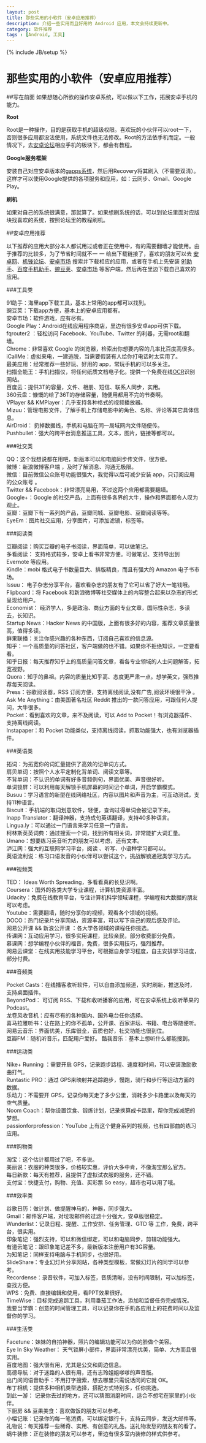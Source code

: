```yaml
---
layout: post
title: 那些实用的小软件（安卓应用推荐）
description: 介绍一些实用而且好用的 Android 应用，本文会持续更新中。
category: 软件推荐
tags : [Android, 工具]
---
```

{% include JB/setup %}
# 那些实用的小软件（安卓应用推荐）



##写在前面
如果想随心所欲的操作安卓系统，可以做以下工作，拓展安卓手机的能力。

<!--break-->

**Root**

Root是一种操作，目的是获取手机的超级权限。喜欢玩的小伙伴可以root一下，否则很多应用都没法使用，系统文件也无法修改。Root的方法依手机而定。一般情况下，去[安卓论坛](http://bbs.hiapk.com/)相应手机的板块下，都会有教程。

**Google服务框架**

安装自己对应安卓版本的[gapps系统](http://goo.im/gapps/)，然后用Recovery将其刷入（不需要双清）。这样才可以使用Google提供的各项服务和应用，如：云同步、Gmail、Google Play。

**刷机**

如果对自己的系统很满意，那就算了。如果想刷系统的话，可以到论坛里面对应版块找喜欢的系统，按照论坛里的教程刷机。

##安卓应用推荐

以下推荐的应用大部分本人都试用过或者正在使用中，有的需要翻墙才能使用。由于推荐的比较多，为了节省时间就不一 一 给出下载链接了，喜欢的朋友可以去 [安卓网](http://www.hiapk.com/)、[机锋论坛](http://bbs.gfan.com/)、[安卓市场](http://apk.hiapk.com/apps) 搜索并下载相应的应用，或者在手机上先安装 [91助手](http://zs.91.com/)、[百度手机助手](http://shouji.baidu.com/appsearch)、[豌豆荚](http://www.wandoujia.com/)、[安卓市场](http://apk.hiapk.com/himarket/) 等客户端，然后再在里边下载自己喜欢的应用。 

###工具类

91助手：海里app下载工具，基本上常用的app都可以找到。     
豌豆荚：下载app方便，基本上的安卓应用都有。      
安卓市场：软件游戏，应有尽有。  
Google Play：Android在线应用程序商店，里边有很多安卓app可供下载。      
fqrouter2 ：轻松访问 Facebook、YouTube、Twitter 的利器，无需root和翻墙。  
Chrome：非常喜欢 Google 的浏览器，检索出你想要内容的几率比百度高很多。        
iCallMe：虚拟来电，一建逃脱，当需要假装有人给你打电话时太实用了。    
最美应用：经常推荐一些好玩、好用的 app，常玩手机的可以多关注。        
扫描全能王：手机扫描仪，将任何纸质文档电子化。提供一个免费在线[OCR](http://www.i2ocr.com/)识别网站。                
百度云：提供3T的容量，文件、相册、短信、联系人同步，实用。  
360云盘：慷慨的给了36T的存储容量，随便用都用不完的节奏啊。    
VPlayer && KMPlayer：几乎支持各种格式的视频播放器。   
Mizuu：管理电影文件，了解手机上存储电影中的角色、名称、评论等其它具体信息。    
AirDroid： 扔掉数据线，手机和电脑在同一局域网内文件随便传。  
Pushbullet：强大的跨平台消息推送工具，文本，图片，链接等都可以。

###社交类

QQ：这个我想说都在用吧，新版本可以和电脑同步传文件，很方便。  
微博：新浪微博客户端 ，及时了解消息、沟通无极限。     
微信：目前微信公众账号功能很强大，我觉得以后可减少安装 app，只订阅应用的公众账号 。   
Twitter && Facebook：非常漂亮易用，不过这两个应用都需要翻墙。  
Google+：Google 的社交产品，上面有很多各界的大牛，操作和界面都令人叹为观止。  
豆瓣：豆瓣下有一系列的产品，豆瓣同城、豆瓣电影、豆瓣阅读等等。  
EyeEm：图片社交应用，分享图片，可添加滤镜，标签等。

###阅读类

豆瓣阅读：购买豆瓣的电子书阅读，界面简单，可以做笔记。  
多看阅读：  支持格式较多，安卓上看书非常方便。可做笔记、支持导出到 Evernote 等应用。  
Kindle：mobi 格式电子书数量巨大、排版精良，而且有强大的 Amazon 电子书市场。  
Issuu： 电子杂志分享平台，喜欢看杂志的朋友有了它可以省了好大一笔钱哦。     
Flipboard：将 Facebook 和新浪微博等社交媒体上的内容整合起来以杂志的形式呈现给用户。      
Economist： 经济学人，多是政治、商业方面的专业文章，国际性杂志，多读去，长知识。    
Startup News：Hacker News 的中国版，上面有很多好的内容，推荐文章质量很高，值得多读。     
鲜果联播：关注你感兴趣的各种东西，订阅自己喜欢的信息源。  
知乎：一个高质量的问答社区，客户端做的也不错。如果你不拒绝知识，一定要看看。    
知乎日报：每天推荐知乎上的高质量问答文章，看各专业领域的人士问题解答，拓宽视野。       
Quora：知乎的鼻祖。内容的质量比知乎高、态度更严肃一点。想学英文，强烈推荐每天阅读。  
Press：谷歌阅读器，RSS 订阅方便，支持离线阅读,没有广告,阅读环境很干净 。    
Ask Me Anything：由美国著名社区 Reddit 推出的一款问答应用，可跟任何人提问，大牛很多。      
Pocket：看到喜欢的文章，来不及阅读，可以 Add to Pocket！有浏览器插件、支持离线阅读。   
Instapaper：和 Pocket 功能类似，支持离线阅读，抓取功能强大，也有浏览器插件。    

###英语类

拓词：为拓宽你的词汇量提供了高效的记单词方式。  
扇贝单词：按照个人水平定制化背单词、阅读文章等。   
不背单词：不认识的单词有好多音频例句，界面优美、声音很好听。    
单词锁屏：可以利用每天解锁手机屏幕的时间记个单词，开启学霸模式。  
Busuu：学习语言的新型在线网络社区，内容以图片和声音为主，可互动测试，支持11种语言。      
Biscuit：手机端的取词划意软件，轻便，查询过得单词会被记录下来。  
Inapp Translator：翻译神器，支持成句英语翻译，支持40多种语言。    
Lingua.ly：可以通过一门语言来学习任意一门语言。    
柯林斯英英词典：通过搜索一个词，找到所有相关词，非常能扩大词汇量。  
Umano：想要练习英音听力的朋友可以考虑，还有文本。    
沪江网：强大的互联网学习平台，阅读 、听写、小语种学习都可以。  
英语流利说：练习口语发音的小伙伴可以尝试这个，挑战解锁通冠类学习方式。  
 
###视频类

TED： Ideas Worth Spreading，多看看真的长见识啊。     
Coursera：国外的各类大学专业课程，计算机类资源丰富。  
Udacity：免费在线教育平台，专注计算机科学领域课程，学编程和大数据的朋友可以考虑。      
Youtube：需要翻墙，随时分享你的视频，观看各个领域的视频。   
DOCO：热门纪录片分享网站，资源丰富，可以写下自己的观后感及评论。           
网易公开课 && 新浪公开课 ：各大学各领域的课程任你挑选。  
传课网：互动应用学习，很多实用课程，比较亲民，部分收费部分免费。     
慕课网：想学编程小伙伴的福音，免费，很多实用技巧，强烈推荐。  
网易云课堂：在线实用技能学习平台，可根据自身学习程度，自主安排学习进度，部分付费。      

###音频类

Pocket Casts：在线播客收听软件，可以自由添加频道，实时刷新，推送及时，支持桌面插件。    
BeyondPod： 可订阅 RSS、下载和收听播客的应用，可在安卓系统上收听苹果的 Podcast。    
龙卷风收音机：应有尽有的各种国内、国外电台任你选择。  
喜马拉雅听书：让在路上的你不孤单，公开课、百家讲坛、书籍、电台等随便听。    
网易云音乐：界面优美，乐库很全，音质也好，社交功能也很到位。    
豆瓣FM：随机听音乐，匹配用户爱好。
酷我音乐：基本上想听什么都能搜到。  

###运动类

Nike+ Running ：需要开启 GPS，记录跑步路程、速度和时间，可以安装激励歌曲打气。     
Runtastic PRO：通过 GPS来映射并追踪跑步，慢跑，骑行和步行等运动方面的数据。    
乐动力：不需要开 GPS，记录你每天走了多少公里，消耗多少卡路里以及每天的空气质量。  
Noom Coach：帮你设置饮食、锻炼计划，记录换算成卡路里，帮你完成减肥的梦想。  
passionforprofession：YouTube 上有这个健身系列的视频，也有四部曲的练习应用。    

###购物类

淘宝：这个估计都用过了吧，不多说。  
美丽说：衣服的种类很多，价格较实惠，评价大多中肯，不像淘宝那么官方。   
每日新款：每天有推荐，且提供了虚拟试衣服的服务，还不错。  
支付宝：快捷支付，购物、充值、买彩票 So easy，超市也可以用了哦。

###效率类

谷歌日历：做计划、做提醒神马的，神器，同步强大。    
Gmail：邮件客户端，对垃圾邮件的过滤十分强大，安卓版很稳定。  
Wunderlist：记录日程、提醒、工作安排、任务管理、GTD 等  工作，免费，跨平台，很实用。   
印象笔记：强烈支持，可以和微信绑定，可以和电脑同步，剪辑功能强大。  
有道云笔记：跟印象笔记差不多，最新版本注册用户有3G容量。  
为知笔记：同样支持电脑与手机同步，也很好用。  
SlideShare：专业幻灯片分享网站，各种类型模板，常做幻灯片的同学可以参考。  
Recordense：录音软件，可加入标签，音质清晰，没有时间限制，可以加标签，查找方便。          
WPS：免费、直接编辑和使用，看PPT效果很好。  
TimeWise：目标完成追踪工具，利用番茄工作法，添加和监督任务完成情况。    
 我要当学霸：创意的时间管理工具，可以记录你在手机各应用上的花费时间以及监督你的学习。

###生活类

Facetune：妹妹的自拍神器，照片的编辑功能可以为你的脸做个美容。  
Eye In Sky Weather： 天气锁屏小部件，界面非常漂亮优美，简单、大方而且很实用。    
百度地图：强大很有用，尤其是公交和周边信息。  
高德导航：对于迷路的人很有用，还有志玲姐姐嗲嗲的声音版。    
出门问问语音助手：不用打字搜索，想去哪里只需说话问问它就 OK。  
布丁相机：提供多种相机类型选择，搭配方式特别多，任你挑选。      
到此一游： 记录你去过的地方，还可以猜图消磨时间，适合不想宅在家里的小伙伴。    
下厨房 && 豆果美食：喜欢做饭的朋友可以参考。    
小幅记账：记录你的每一笔消费，可以绑定银行卡，支持云同步，发送大邮件等。       
礼物说：每天推荐一些稀奇、实用、有创意的礼品，送礼物发愁的朋友有的看了。  
蜗牛装修：正在装修的朋友可以参考，里边有很多室内装修的样式供参考。


